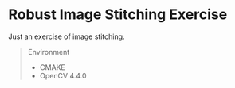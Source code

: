 # Robust Image Stitching Exercise
Just an exercise of image stitching.
> Environment
> * CMAKE  
> * OpenCV 4.4.0